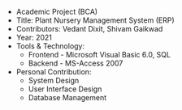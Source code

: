 - Academic Project (BCA)
- Title: Plant Nursery Management System (ERP)
- Contributors: Vedant Dixit, Shivam Gaikwad
- Year: 2021
- Tools & Technology:
    * Frontend - Microsoft Visual Basic 6.0, SQL
    * Backend - MS-Access 2007
- Personal Contribution:
    * System Design
    * User Interface Design
    * Database Management
